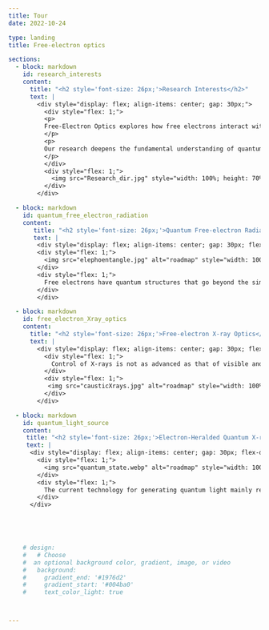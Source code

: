 ```yaml
---
title: Tour
date: 2022-10-24

type: landing
title: Free-electron optics

sections:
  - block: markdown
    id: research_interests
    content:
      title: "<h2 style='font-size: 26px;'>Research Interests</h2>"
      text: |
        <div style="display: flex; align-items: center; gap: 30px;">
          <div style="flex: 1;">
          <p>
          Free-Electron Optics explores how free electrons interact with classical electromagnetic fields and quantum vacuum fluctuations, connecting advanced nanophotonics, electron physics, and quantum optics. In these interactions, free electrons act as versatile nonlinear quantum media, enabling frequency conversion and the tailoring of tunable radiation spectra. Furthermore, free-electron–light interactions can serve as quantum gates: free electrons can become entangled with the photons they emit, allowing precise manipulation of light at the quantum wave packet level and the creation of non-classical light states.
          </p>
          <p>
          Our research deepens the fundamental understanding of quantum electron–light–matter interactions and aims to achieve precise control of radiation at both the nanoscale and the quantum level. By harnessing the quantum properties of free electrons, we strive to develop compact, ultrashort-wavelength light sources and generate quantum light states beyond what conventional approaches can achieve.
          </p>
          </div>
          <div style="flex: 1;">
            <img src="Research_dir.jpg" style="width: 100%; height: 70%;"/>
          </div>
        </div>

  - block: markdown
    id: quantum_free_electron_radiation
    content:
       title: "<h2 style='font-size: 26px;'>Quantum Free-electron Radiation</h2>"
       text: |
        <div style="display: flex; align-items: center; gap: 30px; flex-direction: row;">
        <div style="flex: 1;">
          <img src="elephoentangle.jpg" alt="roadmap" style="width: 100%; height: auto;">
        </div>
        <div style="flex: 1;">
          Free electrons have quantum structures that go beyond the simple point-charge model. Since <a href="https://en.wikipedia.org/wiki/Ahmed_Zewail"> Nobel Laureate Ahmed Zewail’s </a> pioneering work in 2009 on free-electron interaction with light near-fields, these quantum properties have been widely studied, especially in electron microscopy. Today, researchers are exploring how to use these quantum features; for example, ultrashort electron pulses enable attosecond electron microscopy to capture ultrafast optical dynamics. Here, we investigate how these quantum structures affect  <a href="/tag/free-electron-quantum-optics/">free-electron radiation </a>. This is crucial when low-energy electrons interact with nanostructures, where <a href="/tag/fundamental-breakthrough/"> the quantum wavepacket nature can introduce a  paradigm shift </a> in radiation behavior. For instance, we find that entanglement between free electrons and emitted photons can shift and split radiation spectra compared to classical predictions. Even more intriguing, the quantum structure offers new degrees of freedom to control radiation, especially in challenging regimes like X-rays, beyond the reach of traditional optical methods.
        </div>
        </div>

  - block: markdown
    id: free_electron_Xray_optics
    content:
      title: "<h2 style='font-size: 26px;'>Free-electron X-ray Optics</h2>"
      text: |
        <div style="display: flex; align-items: center; gap: 30px; flex-direction: row;">
          <div style="flex: 1;">
            Control of X-rays is not as advanced as that of visible and infrared light, primarily due to the intrinsically weak interaction between X-rays and conventional optical materials. In contrast, novel beam shaping techniques in the optical regime, such as Airy beams and other structured light fields, have unlocked new capabilities in imaging and microscopy. Motivated by these advances, we aim to directly generate <a href="/tag/free-electron-x-ray-optics/"> shaped X-rays by harnessing free-electron interactions with engineered nanostructures</a>. Recent demonstrations include X-ray focused beams and X-ray Airy beams using van der Waals heterostructures. Looking ahead, we plan to develop innovative approaches that minimize reliance on bulky X-ray optical components and enable sophisticated control over X-ray beams within a compact platform, opening up new possibilities for high-resolution imaging and advanced spectroscopy.
          </div>
          <div style="flex: 1;">
           <img src="causticXrays.jpg" alt="roadmap" style="width: 100%; height: auto;">
          </div>
        </div>

  - block: markdown
    id: quantum_light_source
    content:
     title: "<h2 style='font-size: 26px;'>Electron-Heralded Quantum X-ray Source</h2>"
     text: |
      <div style="display: flex; align-items: center; gap: 30px; flex-direction: row;">
        <div style="flex: 1;">
          <img src="quantum_state.webp" alt="roadmap" style="width: 100%; height: auto;">
        </div>
        <div style="flex: 1;">
          The current technology for generating quantum light mainly relies on the nonlinearity of materials, which limits the available spectrum of quantum light states. Free electrons can also act as nonlinear media during their interaction with light, such as in Compton scattering and free-electron radiation. Recent investigations of free-electron radiation treat this process as the scattering of entangled electron-photon pairs, giving rise to a new field called free-electron quantum optics. In this field, quantum light can be heralded by post-selecting the electron, for example, in energy space. One significant advantage of this approach is the ability to generate quantum light in regimes, such as the X-ray regime, that are inaccessible or challenging for traditional methods.
        </div>
      </div>




      
    # design:
    #   # Choose
    #  an optional background color, gradient, image, or video
    #   background:
    #     gradient_end: '#1976d2'
    #     gradient_start: '#004ba0'
    #     text_color_light: true



---
```

